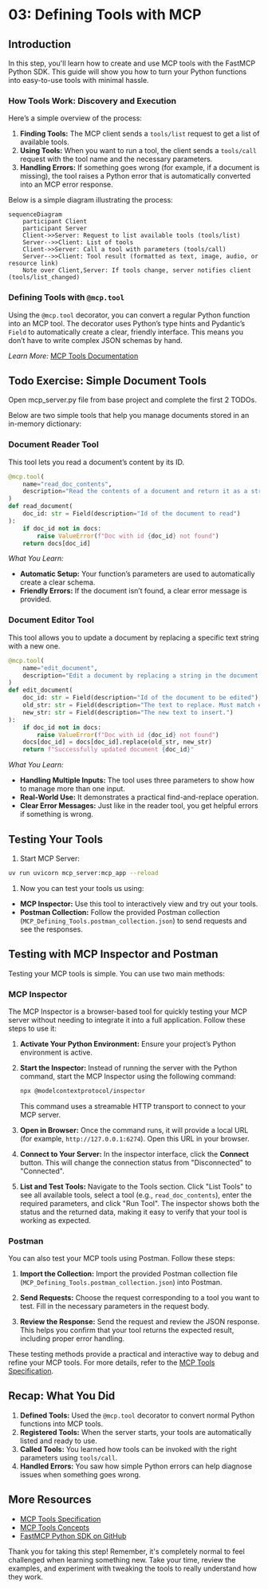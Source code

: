 # 03: Defining Tools with MCP

## Introduction
In this step, you'll learn how to create and use MCP tools with the FastMCP Python SDK. This guide will show you how to turn your Python functions into easy-to-use tools with minimal hassle.

### How Tools Work: Discovery and Execution
Here’s a simple overview of the process:
1. **Finding Tools:** The MCP client sends a `tools/list` request to get a list of available tools.
2. **Using Tools:** When you want to run a tool, the client sends a `tools/call` request with the tool name and the necessary parameters.
3. **Handling Errors:** If something goes wrong (for example, if a document is missing), the tool raises a Python error that is automatically converted into an MCP error response.

Below is a simple diagram illustrating the process:

```mermaid
sequenceDiagram
    participant Client
    participant Server
    Client->>Server: Request to list available tools (tools/list)
    Server-->>Client: List of tools
    Client->>Server: Call a tool with parameters (tools/call)
    Server-->>Client: Tool result (formatted as text, image, audio, or resource link)
    Note over Client,Server: If tools change, server notifies client (tools/list_changed)
```

### Defining Tools with `@mcp.tool`
Using the `@mcp.tool` decorator, you can convert a regular Python function into an MCP tool. The decorator uses Python’s type hints and Pydantic’s `Field` to automatically create a clear, friendly interface. This means you don’t have to write complex JSON schemas by hand.

*Learn More:* [MCP Tools Documentation](https://modelcontextprotocol.io/specification/2025-06-18/server/tools)

## Todo Exercise: Simple Document Tools

Open mcp_server.py file from base project and complete the first 2 TODOs.

Below are two simple tools that help you manage documents stored in an in-memory dictionary:

### Document Reader Tool
This tool lets you read a document’s content by its ID.

```python
@mcp.tool(
    name="read_doc_contents",
    description="Read the contents of a document and return it as a string."
)
def read_document(
    doc_id: str = Field(description="Id of the document to read")
):
    if doc_id not in docs:
        raise ValueError(f"Doc with id {doc_id} not found")
    return docs[doc_id]
```

*What You Learn:*
- **Automatic Setup:** Your function’s parameters are used to automatically create a clear schema.
- **Friendly Errors:** If the document isn’t found, a clear error message is provided.

### Document Editor Tool
This tool allows you to update a document by replacing a specific text string with a new one.

```python
@mcp.tool(
    name="edit_document",
    description="Edit a document by replacing a string in the document's content with new text."
)
def edit_document(
    doc_id: str = Field(description="Id of the document to be edited"),
    old_str: str = Field(description="The text to replace. Must match exactly."),
    new_str: str = Field(description="The new text to insert.")
):
    if doc_id not in docs:
        raise ValueError(f"Doc with id {doc_id} not found")
    docs[doc_id] = docs[doc_id].replace(old_str, new_str)
    return f"Successfully updated document {doc_id}"
```

*What You Learn:*
- **Handling Multiple Inputs:** The tool uses three parameters to show how to manage more than one input.
- **Real-World Use:** It demonstrates a practical find-and-replace operation.
- **Clear Error Messages:** Just like in the reader tool, you get helpful errors if something is wrong.

## Testing Your Tools

1. Start MCP Server:
```bash
uv run uvicorn mcp_server:mcp_app --reload
```

1. Now you can test your tools us using:
- **MCP Inspector:** Use this tool to interactively view and try out your tools.
- **Postman Collection:** Follow the provided Postman collection (`MCP_Defining_Tools.postman_collection.json`) to send requests and see the responses.

## Testing with MCP Inspector and Postman

Testing your MCP tools is simple. You can use two main methods:

### MCP Inspector

The MCP Inspector is a browser-based tool for quickly testing your MCP server without needing to integrate it into a full application. Follow these steps to use it:

1. **Activate Your Python Environment:** Ensure your project’s Python environment is active.

2. **Start the Inspector:** Instead of running the server with the Python command, start the MCP Inspector using the following command:
   
   ```bash
   npx @modelcontextprotocol/inspector
   ```

   This command uses a streamable HTTP transport to connect to your MCP server.

3. **Open in Browser:** Once the command runs, it will provide a local URL (for example, `http://127.0.0.1:6274`). Open this URL in your browser.

4. **Connect to Your Server:** In the inspector interface, click the **Connect** button. This will change the connection status from "Disconnected" to "Connected".

5. **List and Test Tools:** Navigate to the Tools section. Click "List Tools" to see all available tools, select a tool (e.g., `read_doc_contents`), enter the required parameters, and click "Run Tool". The inspector shows both the status and the returned data, making it easy to verify that your tool is working as expected.

### Postman

You can also test your MCP tools using Postman. Follow these steps:

1. **Import the Collection:** Import the provided Postman collection file (`MCP_Defining_Tools.postman_collection.json`) into Postman.

2. **Send Requests:** Choose the request corresponding to a tool you want to test. Fill in the necessary parameters in the request body.

3. **Review the Response:** Send the request and review the JSON response. This helps you confirm that your tool returns the expected result, including proper error handling.

These testing methods provide a practical and interactive way to debug and refine your MCP tools. For more details, refer to the [MCP Tools Specification](https://modelcontextprotocol.io/specification/2025-06-18/server/tools.md).


## Recap: What You Did
1. **Defined Tools:** Used the `@mcp.tool` decorator to convert normal Python functions into MCP tools.
2. **Registered Tools:** When the server starts, your tools are automatically listed and ready to use.
3. **Called Tools:** You learned how tools can be invoked with the right parameters using `tools/call`.
4. **Handled Errors:** You saw how simple Python errors can help diagnose issues when something goes wrong.

## More Resources
- [MCP Tools Specification](https://modelcontextprotocol.io/specification/2025-06-18/server/tools)
- [MCP Tools Concepts](https://modelcontextprotocol.io/docs/concepts/tools)
- [FastMCP Python SDK on GitHub](https://github.com/modelcontextprotocol/python-sdk)

Thank you for taking this step! Remember, it's completely normal to feel challenged when learning something new. Take your time, review the examples, and experiment with tweaking the tools to really understand how they work.
